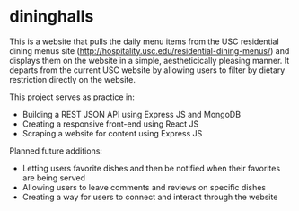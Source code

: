 # dininghalls

This is a website that pulls the daily menu items from the USC residential dining menus site (http://hospitality.usc.edu/residential-dining-menus/) and displays them on the website in a simple, aestheticically pleasing manner.  It departs from the current USC website by allowing users to filter by dietary restriction directly on the website.

This project serves as practice in:
- Building a REST JSON API using Express JS and MongoDB
- Creating a responsive front-end using React JS
- Scraping a website for content using Express JS

Planned future additions:
- Letting users favorite dishes and then be notified when their favorites are being served
- Allowing users to leave comments and reviews on specific dishes
- Creating a way for users to connect and interact through the website
